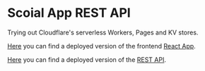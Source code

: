 # Scoial App REST API

Trying out Cloudflare's serverless Workers, Pages and KV stores.

[Here](https://social-app-front.pages.dev/) you can find a deployed version of the frontend [React App](https://github.com/MrSarius/social-app-front).

[Here](https://social-app-api.riegel.workers.dev/) you can find a deployed version of the [REST API](https://github.com/MrSarius/social-app-api).
